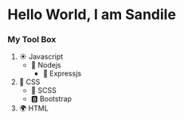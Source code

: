 # Hello World, I am Sandile 

### My Tool Box 

1. :sunny: Javascript
    - :volcano: Nodejs
        - :honey_pot: Expressjs
2. :ocean: CSS
    - :ocean: SCSS
    - :b: Bootstrap
3. :earth_africa: HTML